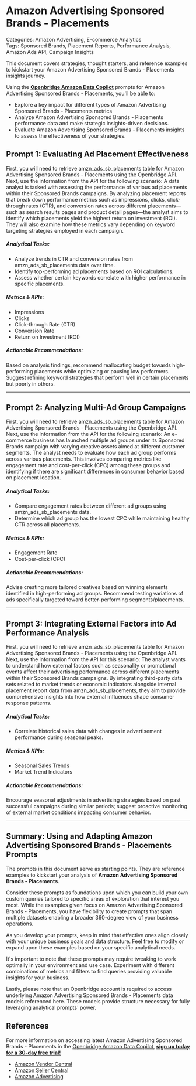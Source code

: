 # Amazon Advertising Sponsored Brands - Placements

Categories: Amazon Advertising, E-commerce Analytics  
Tags: Sponsored Brands, Placement Reports, Performance Analysis, Amazon Ads API, Campaign Insights

This document covers strategies, thought starters, and reference examples to kickstart your Amazon Advertising Sponsored Brands - Placements insights journey.

Using the <a href="https://chatgpt.com/g/g-Sg4qP7r3v-openbridge-data-copilot" target="_blank"><strong>Openbridge Amazon Data Copilot</strong></a> prompts for Amazon Advertising Sponsored Brands - Placements, you'll be able to:

- Explore a key impact for different types of Amazon Advertising Sponsored Brands - Placements metrics
- Analyze Amazon Advertising Sponsored Brands - Placements performance data and make strategic insights-driven decisions.
- Evaluate Amazon Advertising Sponsored Brands - Placements insights to assess the effectiveness of your strategies.

## Prompt 1: Evaluating Ad Placement Effectiveness

First, you will need to retrieve amzn_ads_sb_placements table for Amazon Advertising Sponsored Brands - Placements using the Openbridge API. Next, use the information from the API for the following scenario: A data analyst is tasked with assessing the performance of various ad placements within their Sponsored Brands campaigns. By analyzing placement reports that break down performance metrics such as impressions, clicks, click-through rates (CTR), and conversion rates across different placements—such as search results pages and product detail pages—the analyst aims to identify which placements yield the highest return on investment (ROI). They will also examine how these metrics vary depending on keyword targeting strategies employed in each campaign.

##### Analytical Tasks:
- Analyze trends in CTR and conversion rates from amzn_ads_sb_placements data over time.
- Identify top-performing ad placements based on ROI calculations.
- Assess whether certain keywords correlate with higher performance in specific placements.

##### Metrics & KPIs:
- Impressions
- Clicks
- Click-through Rate (CTR)
- Conversion Rate
- Return on Investment (ROI)

##### Actionable Recommendations:
Based on analysis findings, recommend reallocating budget towards high-performing placements while optimizing or pausing low performers. Suggest refining keyword strategies that perform well in certain placements but poorly in others.

---

## Prompt 2: Analyzing Multi-Ad Group Campaigns

First, you will need to retrieve amzn_ads_sb_placements table for Amazon Advertising Sponsored Brands - Placements using the Openbridge API. Next, use the information from the API for the following scenario: An e-commerce business has launched multiple ad groups under its Sponsored Brands campaign with varying creative assets aimed at different customer segments. The analyst needs to evaluate how each ad group performs across various placements. This involves comparing metrics like engagement rate and cost-per-click (CPC) among these groups and identifying if there are significant differences in consumer behavior based on placement location.

##### Analytical Tasks:
- Compare engagement rates between different ad groups using amzn_ads_sb_placements data.
- Determine which ad group has the lowest CPC while maintaining healthy CTR across all placements.
  
##### Metrics & KPIs:
- Engagement Rate
- Cost-per-click (CPC)
  
##### Actionable Recommendations:
Advise creating more tailored creatives based on winning elements identified in high-performing ad groups. Recommend testing variations of ads specifically targeted toward better-performing segments/placements.

---

## Prompt 3: Integrating External Factors into Ad Performance Analysis

First, you will need to retrieve amzn_ads_sb_placements table for Amazon Advertising Sponsored Brands - Placements using the Openbridge API. Next, use the information from the API for this scenario: The analyst wants to understand how external factors such as seasonality or promotional events affect their advertising performance across different placements within their Sponsored Brands campaigns. By integrating third-party data sets related to market trends or economic indicators alongside internal placement report data from amzn_ads_sb_placements, they aim to provide comprehensive insights into how external influences shape consumer response patterns.

##### Analytical Tasks:
- Correlate historical sales data with changes in advertisement performance during seasonal peaks.
  
##### Metrics & KPIs:
- Seasonal Sales Trends
- Market Trend Indicators
  
##### Actionable Recommendations:
Encourage seasonal adjustments in advertising strategies based on past successful campaigns during similar periods; suggest proactive monitoring of external market conditions impacting consumer behavior.

---

## Summary: Using and Adapting Amazon Advertising Sponsored Brands - Placements Prompts
The prompts in this document serve as starting points. They are reference examples to kickstart your analysis of **Amazon Advertising Sponsored Brands - Placements**.

Consider these prompts as foundations upon which you can build your own custom queries tailored to specific areas of exploration that interest you most. While the examples given focus on Amazon Advertising Sponsored Brands - Placements, you have flexibility to create prompts that span multiple datasets enabling a broader 360-degree view of your business operations.

As you develop your prompts, keep in mind that effective ones align closely with your unique business goals and data structure. Feel free to modify or expand upon these examples based on your specific analytical needs.

It's important to note that these prompts may require tweaking to work optimally in your environment and use case. Experiment with different combinations of metrics and filters to find queries providing valuable insights for your business.

Lastly, please note that an Openbridge account is required to access underlying Amazon Advertising Sponsored Brands - Placements data models referenced here. These models provide structure necessary for fully leveraging analytical prompts' power.

## References   
For more information on accessing latest Amazon Advertising Sponsored Brands - Placements in the <a href="https://chatgpt.com/g/g-Sg4qP7r3v-openbridge-data-copilot" target="_blank">Openbridge Amazon Data Copilot</a>, <a href="https://openbridge.com" target="_blank"><strong>sign up today for a 30-day free trial!</strong></a>

<ul>
<li><a href="https://www.openbridge.com/amazon-vendor-central/" target="_blank">Amazon Vendor Central</a></li>
<li><a href="https://www.openbridge.com/amazon-selling-partner/" target="_blank">Amazon Seller Central</a></li>
<li><a href="https://www.openbridge.com/amazon-advertising/" target="_blank">Amazon Advertising</a></li>
</ul>